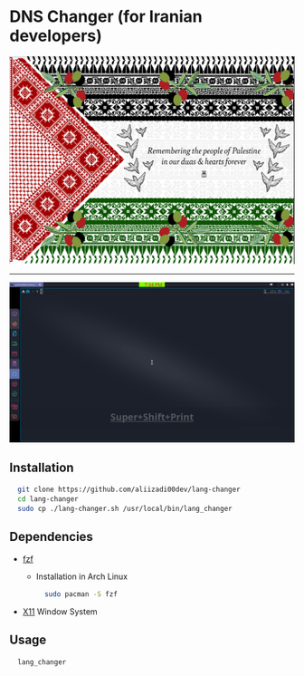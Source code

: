 # DNS Changer (for Iranian developers)

![](/screenshots/free-palestine.png)

---

![](/screenshots/usage.gif)

## Installation

```zsh
  git clone https://github.com/aliizadi00dev/lang-changer
  cd lang-changer
  sudo cp ./lang-changer.sh /usr/local/bin/lang_changer
```

## Dependencies

- [fzf](https://github.com/junegunn/fzf)

  - Installation in Arch Linux

    ```zsh
      sudo pacman -S fzf
    ```

- [X11](https://wiki.archlinux.org/title/Xorg) Window System

## Usage

```zsh
  lang_changer
```
